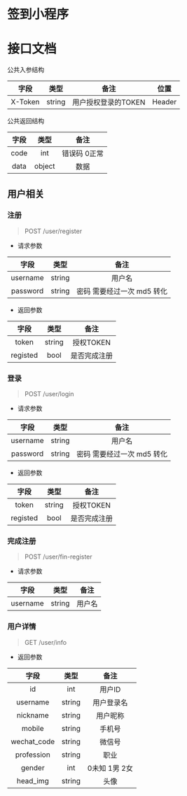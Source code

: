 # 签到小程序

# 接口文档

公共入参结构

|  字段   |  类型  |        备注         |  位置  |
| :-----: | :----: | :-----------------: | :----: |
| X-Token | string | 用户授权登录的TOKEN | Header |

公共返回结构

| 字段  |  类型  |     备注     |
| :---: | :----: | :----------: |
| code  |  int   | 错误码 0正常 |
| data  | object |     数据     |

## 用户相关

### 注册

> POST /user/register

- 请求参数

|   字段   |  类型  |            备注            |
| :------: | :----: | :------------------------: |
| username | string |           用户名           |
| password | string | 密码 需要经过一次 md5 转化 |

- 返回参数

| 字段  |  类型  |   备注    |
| :---: | :----: | :-------: |
| token | string | 授权TOKEN |
| registed | bool | 是否完成注册 |

### 登录

> POST /user/login

- 请求参数

|   字段   |  类型  |            备注            |
| :------: | :----: | :------------------------: |
| username | string |           用户名           |
| password | string | 密码 需要经过一次 md5 转化 |

- 返回参数

| 字段  |  类型  |   备注    |
| :---: | :----: | :-------: |
| token | string | 授权TOKEN |
| registed | bool | 是否完成注册 |

### 完成注册

> POST /user/fin-register

- 请求参数

|   字段   |  类型  |            备注            |
| :------: | :----: | :------------------------: |
| username | string |           用户名           |

### 用户详情

> GET /user/info

- 返回参数

| 字段  |  类型  |   备注    |
| :---: | :----: | :-------: |
| id | int | 用户ID |
| username | string | 用户登录名 |
| nickname | string | 用户昵称 |
| mobile | string | 手机号 |
| wechat_code | string | 微信号 |
| profession | string | 职业 |
| gender | int | 0未知 1男 2女 |
| head_img | string | 头像 |
